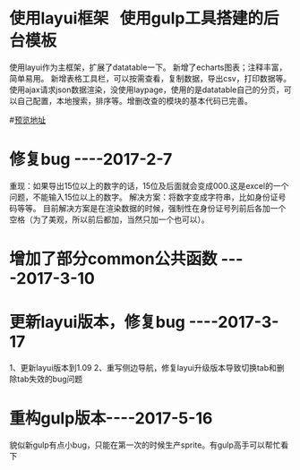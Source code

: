 #  使用layui框架   使用gulp工具搭建的后台模板
使用layui作为主框架，扩展了datatable一下。
新增了echarts图表；注释丰富，简单易用。
新增表格工具栏，可以按需查看，复制数据，导出csv，打印数据等。
使用ajax请求json数据渲染，没使用laypage，使用的是datatable自己的分页，可以自己配置，本地搜索，排序等。增删改查的模块的基本代码已完善。

#<a target="_blank" href="https://loinver.github.io/WebTpl-admin/webTpl-admin/dev/html/index.html">预览地址</a>

# 修复bug    ----2017-2-7
重现：如果导出15位以上的数字的话，15位及后面就会变成000.这是excel的一个问题，不能输入15位以上的数字。
解决方案：将数字变成字符串，比如身份证号码等等。
目前解决方案是在渲染数据的时候，强制性在身份证号列前后各加一个空格（为了美观，所以前后都加，当然只加一个也可以）。
# 增加了部分common公共函数    ----2017-3-10
# 更新layui版本，修复bug ----2017-3-17
1、更新layui版本到1.09
2、重写侧边导航，修复layui升级版本导致切换tab和删除tab失效的bug问题

# 重构gulp版本----2017-5-16
貌似新gulp有点小bug，只能在第一次的时候生产sprite。有gulp高手可以帮忙看下
